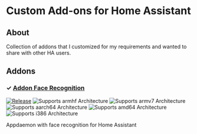 # Custom Add-ons for Home Assistant

## About

Collection of addons that I customized for my requirements and wanted to share with other HA users.

## Addons

### &#10003; [Addon Face Recognition](https://github.com/engrbm87/addon-face-recognition)

[![Release][release-shield]][appdaemon-release]
![Supports armhf Architecture][armhf-yes-shield]
![Supports armv7 Architecture][armv7-yes-shield]
![Supports aarch64 Architecture][aarch64-yes-shield]
![Supports amd64 Architecture][amd64-yes-shield]
![Supports i386 Architecture][i386-yes-shield]

Appdaemon with face recognition for Home Assistant

[maintenance-shield]: https://img.shields.io/maintenance/yes/2021.svg
[project-stage-shield]: https://img.shields.io/badge/project%20stage-experimental-yellow.svg
[release-shield]: https://img.shields.io/badge/version-v0.3.0-blue.svg
[appdaemon-release]: https://github.com/engrbm87/appdaemon-with-face-recognition/tree/0.3.0

[amd64-yes-shield]: https://img.shields.io/badge/amd64-yes-green.svg
[aarch64-yes-shield]: https://img.shields.io/badge/aarch64-yes-green.svg
[armhf-yes-shield]: https://img.shields.io/badge/armhf-yes-green.svg
[armv7-yes-shield]: https://img.shields.io/badge/armv7-yes-green.svg
[i386-yes-shield]: https://img.shields.io/badge/i386-yes-green.svg
